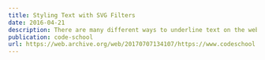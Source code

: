 ```yaml
---
title: Styling Text with SVG Filters
date: 2016-04-21
description: There are many different ways to underline text on the web. From tried-and-true CSS to SVG filters, these are some of the methods you can use.
publication: code-school
url: https://web.archive.org/web/20170707134107/https://www.codeschool.com/blog/2016/04/21/styling-text-with-svg-filters/
---
```

